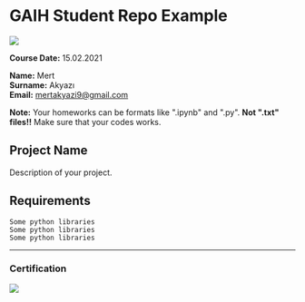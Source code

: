 # GAIH Student Repo Example
![](img/logo.png)

**Course Date:** 15.02.2021

**Name:** Mert  
**Surname:** Akyazı  
**Email:** mertakyazi9@gmail.com  

**Note:** Your homeworks can be formats like ".ipynb" and ".py". **Not ".txt" files!!** Make sure that your codes works.  

## Project Name
Description of your project.

## Requirements
```
Some python libraries
Some python libraries
Some python libraries
```
---

### Certification
![](img/certificate_ex.png)


